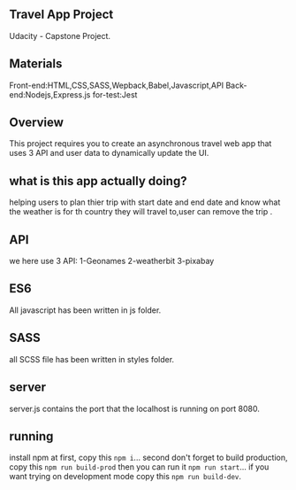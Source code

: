 ## Travel App Project
Udacity - Capstone Project.

## Materials
Front-end:HTML,CSS,SASS,Wepback,Babel,Javascript,API
Back-end:Nodejs,Express.js
for-test:Jest

## Overview
This project requires you to create an asynchronous travel web app that uses 3 API and user data to dynamically update the UI. 

## what is this app actually doing?
helping users to plan thier trip with start date and end date and know what the weather is for th country they will travel to,user can remove the trip .

## API
we here use 3 API:
1-Geonames
2-weatherbit
3-pixabay

## ES6
All javascript has been written in js folder.

## SASS
all SCSS file has been written in styles folder.


## server
server.js contains the port that the localhost is running on port 8080.

## running
install npm at first, 
copy this `npm i`...
second don't forget to build production,
copy this `npm run build-prod` then you can run it `npm run start`...
if you want trying on development mode copy this `npm run build-dev`.


